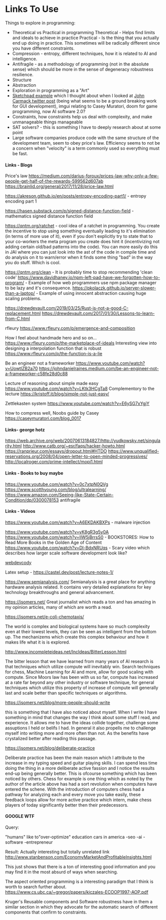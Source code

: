 # Links To Use

Things to explore in programming: 
- Theoretical vs Practical in programming
	Theoretical - Helps find limits and ideals to achieve in practice
	Practical - Is the thing that you actually end up doing in practice. This sometimes will be radically different since you have different constraints. 
- Compression - entropy, different techniques, how it is related to AI and intelligence. 
- Antifragile - as a methodology of programming (not in the absolute sense) which should be more in the sense of degeneracy robustness resilience. 
- Structure 
- Abstraction 
- Exploration in programming as a "Art" 
- [Sketchpad example](https://www.youtube.com/watch?v=t3ZsiBMnGSg&t=114s) which I thought about when I looked at [John Carmack twitter post](https://twitter.com/ID_AA_Carmack/status/1699918380533268502) (being what seems to be a ground breaking work for GUI development), imgui relating to Casey Muratori, doom for game programming, now AI software 2.0? 
- Constraints, how constraints help us deal with complexity, and make unmanageable things manageable
- SAT solvers? - this is something I have to deeply research about at some point 
- Large software companies produce code with the same structure of the development team, seem to obey price's law. 
    Efficiency seems to not be a concern when "velocity" is a term commonly used so everything must be fast. 


#### Links - Blogs

Price's law 
https://medium.com/darius-foroux/prices-law-why-only-a-few-people-get-half-of-the-rewards-599562d607ab
https://brainlid.org/general/2017/11/28/price-law.html

https://akreson.github.io/en/posts/entropy-encoding-part1/ - entropy encoding part 1 

https://hasen.substack.com/p/signed-distance-function-field - mathematics signed distance function field

https://qntm.org/ratchet - cool idea of a ratchet in programming. You create the incentive to stop using something eventually leading to it's elimination (in terms of more use of it), even if you don't explicitly try to state that to your co-workers the meta program you create does hint it (incentivizing not adding certain old/bad patterns into the code). You can more easily do this in JAI where you can just look into the ast of the code in compile time and do analysis on it to warn/error when it finds some thing "bad" in the way you do stuff. Which is cool. 

https://qntm.org/clean - It is probably time to stop recommending 'clean code'
https://www.davidhaney.io/npm-left-pad-have-we-forgotten-how-to-program/ - Example of how web programmers use npm package manager to be lazy and it's consequence. 
https://pkolaczk.github.io/server-slower-than-a-laptop/ - Example of using innocent abstraction causing huge scaling problems. 

https://drewdevault.com/2019/03/25/Rust-is-not-a-good-C-replacement.html
https://drewdevault.com/2017/01/30/Lessons-to-learn-from-C.html

rfleury
https://www.rfleury.com/p/emergence-and-composition

How I feel about handmade hero and so on...
https://www.rfleury.com/p/the-marketplace-of-ideals
Interesting view into designing a interpolation function that is robust
https://www.rfleury.com/p/the-function-is-a-lie

Be an engineer not a frameworker
https://www.youtube.com/watch?v=UowtlZB2a70
https://johndanielraines.medium.com/be-an-engineer-not-a-frameworker-c58fe28d0c88

Lecture of reasoning about simple made easy 
https://www.youtube.com/watch?v=LKtk3HCgTa8
Complementory to the lecture
https://kristoff.it/blog/simple-not-just-easy/

Zettlekasten system 
https://www.youtube.com/watch?v=E6ySG7xYgjY

How to compress well, Noobs guide by Casey
https://caseymuratori.com/blog_0017

#### Links- george hotz
https://web.archive.org/web/20070613184827/http://yudkowsky.net/singularity.html
http://www.catb.org/~esr/faqs/hacker-howto.html
https://ranprieur.com/essays/dropout.html#HTDO
https://www.unqualified-reservations.org/2008/04/open-letter-to-open-minded-progressives/
http://localroger.com/prime-intellect/mopi1.html

#### Links - Books to buy maybe
https://www.youtube.com/watch?v=0c7xtpN0QVg
https://www.scotthyoung.com/blog/ultralearning/
https://www.amazon.com/Seeing-like-State-Certain-Condition/dp/0300078153
antifragile
#### Links - Videos
https://www.youtube.com/watch?v=A6EKDAKBXPs - malware injection 

https://www.youtube.com/watch?v=vK8gR3g5y0A
https://www.youtube.com/watch?v=lIW5jBrrsS0  - BOOKSTORES: How to Read More Books in the Golden Age of Content
https://www.youtube.com/watch?v=Dl-BdxNRUqs - Scary video which describes how larger scale software development look like?

[webdevcody](https://www.youtube.com/@WebDevCody)



Latex setup - https://castel.dev/post/lecture-notes-1/




https://www.semianalysis.com/ 
Semianalysis is a great place for anything hardware analysis related. It contains very detailed explanations for key technology breakthroughs and general advancement. 

https://jsomers.net/
Great journalist which reads a ton and has amazing in my opinion articles, many of which are worth a read. 


https://jsomers.net/e-coli-chemotaxis/

The world is complex and biological systems have so much complexity even at their lowest levels, they can be seen as intelligent from the bottom up. The mechanizems which create this complex behaviour and how it makes life what it is is explored.

http://www.incompleteideas.net/IncIdeas/BitterLesson.html

The bitter lesson that we have learned from many years of AI research is that techniques which utilize compute will inevitably win. Search techniques for chess, Machine Learning for AI and more, allow for good scaling with compute. Since Moors law has been with us so far, compute has increased at a rate far beyond any other industry or software technique, for general techniques which utilize this property of increase of compute will generally last and scale better than specific techniques or algorithms. 

https://jsomers.net/blog/more-people-should-write

this is something that I have also noticed about myself. 
When I write I have something in mind that changes the way I think about 
some stuff I read, and experience. It allows me to have the ideas collide together, 
challenge some assuptions I held or belifs I had. In general it also propells me to 
challenge myself into writing more and more often than not. As the benefits have 
crystalized better after reading this passage. 

https://jsomers.net/blog/deliberate-practice

Deliberate practice has been the main reason which I attribute to the increase in my typing speed and guitar playing skills. I can spend less time doing the thing in a more deliberate active fassion and I notice the results end-up being generally better. This is ofcourse something which has been noticed by others. Chess for example is one thing which as noted by the author of the article above has had a sort revolution when computers have entered the schene. With the introduction of computers chess had a pathway for analyzing each and every move you take easily, these feedback loops allow for more active practice which intern, make chess players of today significantly better then their predecessors. 





#### GOOGLE WTF
Query: 

"humans" like to"over-optimize" education cars in america -seo -ai -software -entrepreneur

Result:
Actually interesting but totally unrelated link http://www.stanbenson.com/EconomyMarketAndProfitableInsights.html


This just shows that there is a ton of interesting good information and you may find it in the most absurd of ways when searching. 




The aspect oriented programming is a interesting paradigm that I think is worth to search further about.  
https://www.cs.ubc.ca/~gregor/papers/kiczales-ECOOP1997-AOP.pdf

Kruger's Reusable components and Software robustness have in them a similar section in which they advocate for the automatic search of different components that confirm to constraints.
